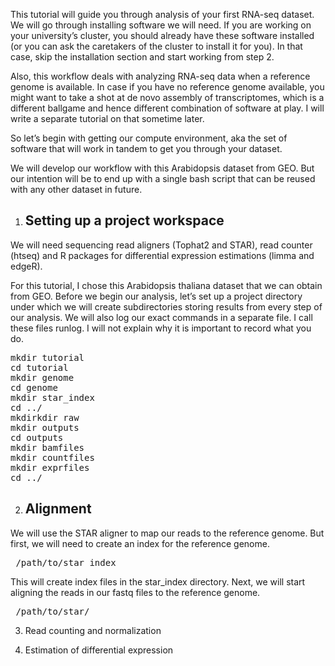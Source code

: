 
This tutorial will guide you through analysis of your first RNA-seq dataset. We will go through installing software we will need. If you are working on your university’s cluster, you should already have these software installed (or you can ask the caretakers of the cluster to install it for you). In that case, skip the installation section and start working from step 2. 
 
Also, this workflow deals with analyzing RNA-seq data when a reference genome is available. In case if you have no reference genome available, you might want to take a shot at de novo assembly of transcriptomes, which is a different ballgame and hence different combination of software at play. I will write a separate tutorial on that sometime later.    

So let’s begin with getting our compute environment, aka the set of software that will work in tandem to get you through your dataset.

We will develop our workflow with this Arabidopsis dataset from GEO. But our intention will be to end up with a single bash script that can be reused with any other dataset in future.

  
1. ## Setting up a project workspace
We will need sequencing read aligners (Tophat2 and STAR), read counter (htseq) and R packages for differential expression estimations (limma and edgeR). 

For this tutorial, I chose this Arabidopsis thaliana dataset that we can obtain from GEO. Before we begin our analysis, let’s set up a project directory under which we will create subdirectories storing results from every step of our analysis. We will also log our exact commands in a separate file. I call these files runlog. I will not explain why it is important to record what you do. 

<pre>
mkdir tutorial
cd tutorial
mkdir genome
cd genome
mkdir star_index
cd ../
mkdirkdir raw
mkdir outputs
cd outputs
mkdir bamfiles
mkdir countfiles
mkdir exprfiles
cd ../
</pre>

2. ## Alignment

We will use the STAR aligner to map our reads to the reference genome. But first, we will need to create an index for the reference genome. 

<pre> /path/to/star index </pre>

This will create index files in the star_index directory. Next, we will start aligning the reads in our fastq files to the reference genome. 

<pre> /path/to/star/ </pre> 

 





3. Read counting and normalization 

4. Estimation of differential expression 


 


